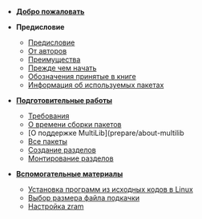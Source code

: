 - [**Добро пожаловать**](index.md)

- **Предисловие**
  - [Предисловие](prologue/foreword.md)
  - [От авторов](prologue/from-authors.md)
  - [Преимущества](prologue/benefits.md)
  - [Прежде чем начать](prologue/before-start.md)
  - [Обозначения принятые в книге](prologue/typography.md)
  - [Информация об используемых пакетах](prologue/packages)

- [**Подготовительные работы**](prepare/prepare)
  - [Требования](prepare/requrements)
  - [О времени сборки пакетов](prepare/about-SBU)
  - [О поддержке MultiLib](prepare/about-multilib
  - [Все пакеты](prepare/all-packages)
  - [Создание разделов](prepare/create-partition)
  - [Монтирование разделов](prepare/mount-partition)

- [**Вспомогательные материалы**](additional/additional)
  - [Установка программ из исходных кодов в Linux](additional/src-compiling)
  - [Выбор размера файла подкачки](additional/swap)
  - [Настройка zram](additional/zram)
